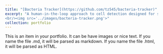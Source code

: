 ```yaml
---
title: "[Bacteria Tracker](https://github.com/tz545/bacteria-tracker)"
excerpt: "A human-in-the-loop approach to cell detection designed for small-scale use cases
<br/><img src='../images/bacteria-tracker.png'>"
collection: portfolio
---
```


This is an item in your portfolio. It can be have images or nice text. If you name the file .md, it will be parsed as markdown. If you name the file .html, it will be parsed as HTML. 
